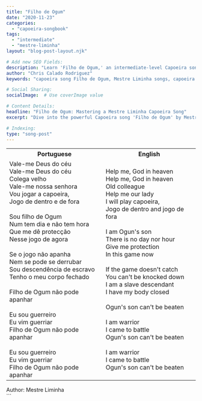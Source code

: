 ```yaml
---
title: "Filho de Ogum"
date: "2020-11-23"
categories:
  - "capoeira-songbook"
tags:
  - "intermediate"
  - "mestre-liminha"
layout: "blog-post-layout.njk"

# Add new SEO Fields:
description: "Learn 'Filho de Ogum,' an intermediate-level Capoeira song by Mestre Liminha. Explore lyrics, meaning, and cultural significance. Sing and practice today!"
author: "Chris Calado Rodriguez"
keywords: "capoeira song Filho de Ogum, Mestre Liminha songs, capoeira song lyrics, intermediate capoeira songbook, capoeira music meaning, capoeira songs for practice, afro-brazilian song lyrics, capoeira Angola songs"

# Social Sharing:
socialImage:  # Use coverImage value

# Content Details:
headline: "Filho de Ogum: Mastering a Mestre Liminha Capoeira Song"
excerpt: "Dive into the powerful Capoeira song 'Filho de Ogum' by Mestre Liminha, understanding its lyrics, cultural context, and practical application in the roda."

# Indexing:
type: "song-post"
---
```



<table class="capoeira-table">
    <tr class="header-row">
        <th>Portuguese</th>
        <th>English</th>
    </tr>
    <tr>
        <td>Vale-me Deus do céu<br>
Vale-me Deus do céu<br>
Colega velho<br>
Vale-me nossa senhora<br>
Vou jogar a capoeira,<br>
Jogo de dentro e de fora<br><br>
Sou filho de Ogum<br>
Num tem dia e não tem hora<br>
Que me dê protecção<br>
Nesse jogo de agora<br><br>
Se o jogo não apanha<br>
Nem se pode se derrubar<br>
Sou descendência de escravo<br>
Tenho o meu corpo fechado<br><br>
Filho de Ogum não pode apanhar<br><br>
Eu sou guerreiro<br>
Eu vim guerriar<br>
Filho de Ogum não pode apanhar<br><br>
Eu sou guerreiro<br>
Eu vim guerriar<br>
Filho de Ogum não pode apanhar</td>
        <td>Help me, God in heaven<br>
Help me, God in heaven<br>
Old colleague<br>
Help me our lady<br>
I will play capoeira,<br>
Jogo de dentro and jogo de fora<br><br>
I am Ogun's son<br>
There is no day nor hour<br>
Give me protection<br>
In this game now<br><br>
If the game doesn't catch<br>
You can't be knocked down<br>
I am a slave descendant<br>
I have my body closed<br><br>
Ogun's son can't be beaten<br><br>
I am warrior<br>
I came to battle<br>
Ogun's son can't be beaten<br><br>
I am warrior<br>
I came to battle<br>
Ogun's son can't be beaten</td>
    </tr>
</table>
<figcaption>
Author: Mestre Liminha
</figcaption>
```